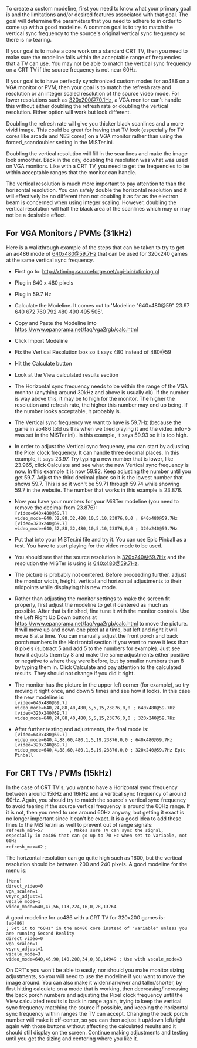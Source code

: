 To create a custom modeline, first you need to know what your primary goal is and the limitations and/or desired features associated with that goal.  The goal will determine the parameters that you need to adhere to in order to come up with a good modeline.  A common goal is to try to match the vertical sync frequency to the source's original vertical sync frequency so there is no tearing.  

If your goal is to make a core work on a standard CRT TV, then you need to make sure the modeline falls within the acceptable range of frequencies that a TV can use.  You may not be able to match the vertical sync frequency on a CRT TV if the source frequency is not near 60Hz.  

If your goal is to have perfectly synchronized custom modes for ao486 on a VGA monitor or PVM, then your goal is to match the refresh rate and resolution or an integer scaled resolution of the source video mode. For lower resolutions such as 320x200@70.1Hz, a VGA monitor can't handle this without either doubling the refresh rate or doubling the vertical resolution.  Either option will work but look different.  

Doubling the refresh rate will give you thicker black scanlines and a more vivid image.  This could be great for having that TV look (especially for TV cores like arcade and NES cores) on a VGA monitor rather than using the forced_scandoubler setting in the MiSTer.ini.  

Doubling the vertical resolution will fill in the scanlines and make the image look smoother.  Back in the day, doubling the resolution was what was used on VGA monitors. Like with a CRT TV, you need to get the frequencies to be within acceptable ranges that the monitor can handle.  

The vertical resolution is much more important to pay attention to than the horizontal resolution.  You can safely double the horizontal resolution and it will effectively be no different than not doubling it as far as the electron beam is concerned when using integer scaling. However, doubling the vertical resolution will half the black area of the scanlines which may or may not be a desirable effect.  

## For VGA Monitors / PVMs (31kHz)  

Here is a walkthrough example of the steps that can be taken to try to get an ao486 mode of 640x480@59.7Hz that can be used for 320x240 games at the same vertical sync frequency.  

- First go to: http://xtiming.sourceforge.net/cgi-bin/xtiming.pl  
- Plug in 640 x 480 pixels
- Plug in 59.7 Hz
- Calculate the Modeline. It comes out to 'Modeline "640x480@59" 23.97 640 672 760 792 480 490 495 505'.
- Copy and Paste the Modeline into https://www.epanorama.net/faq/vga2rgb/calc.html
- Click Import Modeline
- Fix the Vertical Resolution box so it says 480 instead of 480@59
- Hit the Calculate button
- Look at the View calculated results section
- The Horizontal sync frequency needs to be within the range of the VGA monitor (anything around 30kHz and above is usually ok).  If the number is way above this, it may be to high for the monitor.  The higher the resolution and refresh rate, the higher this number may end up being.  If the number looks acceptable, it probably is.
- The Vertical sync frequency we want to have is 59.7Hz (because the game in ao486 told us this when we tried playing it and the video_info=5 was set in the MiSTer.ini). In this example, it says 59.93 so it is too high.
- In order to adjust the Vertical sync frequency, you can start by adjusting the Pixel clock frequency. It can handle three decimal places.  In this example, it says 23.97.  Try typing a new number that is lower, like 23.965, click Calculate and see what the new Vertical sync frequency is now.  In this example it is now 59.92.  Keep adjusting the number until you get 59.7.  Adjust the third decimal place so it is the lowest number that shows 59.7.  This is so it won't be 59.71 through 59.74 while showing 59.7 in the website.  The number that works in this example is 23.876.
- Now you have your numbers for your MiSTer modeline (you need to remove the decimal from 23.876):  
`[video=640x480@59.7]`  
`video_mode=640,32,88,32,480,10,5,10,23876,0,0 ; 640x480@59.7Hz`  
`[video=320x240@59.7]`  
`video_mode=640,32,88,32,480,10,5,10,23876,0,0 ; 320x240@59.7Hz`  
- Put that into your MiSTer.ini file and try it.  You can use Epic Pinball as a test.  You have to start playing for the video mode to be used.
- You should see that the source resolution is 320x240@59.7Hz and the resolution the MiSTer is using is 640x480@59.7Hz.
- The picture is probably not centered. Before proceeding further, adjust the monitor width, height, vertical and horizontal adjustments to their midpoints while displaying this new mode.
- Rather than adjusting the monitor settings to make the screen fit properly, first adjust the modeline to get it centered as much as possible.  After that is finished, fine tune it with the monitor controls.  Use the Left Right Up Down buttons at https://www.epanorama.net/faq/vga2rgb/calc.html to move the picture.  It will move up and down one pixel at a time, but left and right it will move 8 at a time.  You can manually adjust the front porch and back porch numbers in the Horizontal section if you want to move it less than 8 pixels (subtract 5 and add 5 to the numbers for example).  Just see how it adjusts them by 8 and make the same adjustments either positive or negative to where they were before, but by smaller numbers than 8 by typing them in.  Click Calculate and pay attention to the calculated results.  They should not change if you did it right.

- The monitor has the picture in the upper left corner (for example), so try moving it right once, and down 5 times and see how it looks.  In this case the new modeline is:  
`[video=640x480@59.7]`  
`video_mode=640,24,88,40,480,5,5,15,23876,0,0 ; 640x480@59.7Hz`  
`[video=320x240@59.7]`  
`video_mode=640,24,88,40,480,5,5,15,23876,0,0 ; 320x240@59.7Hz`  

- After further testing and adjustments, the final mode is:  
`[video=640x480@59.7]`  
`video_mode=640,4,88,60,480,1,5,19,23876,0,0 ; 640x480@59.7Hz`  
`[video=320x240@59.7]`  
`video_mode=640,4,88,60,480,1,5,19,23876,0,0 ; 320x240@59.7Hz Epic Pinball`  


## For CRT TVs / PVMs (15kHz)

In the case of CRT TV's, you want to have a Horizontal sync frequency between around 15kHz and 16kHz and a vertical sync frequency of around 60Hz.  Again, you should try to match the source's vertical sync frequency to avoid tearing if the source vertical frequency is around the 60Hz range.  If it is not, then you need to use around 60Hz anyway, but getting it exact is no longer important since it can't be exact.  It is a good idea to add these lines to the MiSTer.ini as well to prevent out of range signals:  
`refresh_min=57          ; Makes sure TV can sync the signal, especially in ao486 that can go up to 70 Hz when set to Variable, not 60Hz`  
`refresh_max=62`         ;

The horizontal resolution can go quite high such as 1600, but the vertical resolution should be between 200 and 240 pixels.  A good modeline for the menu is:

`[Menu]`  
`direct_video=0`  
`vga_scaler=1`  
`vsync_adjust=1`  
`vscale_mode=1`  
`video_mode=640,47,56,113,224,16,0,28,13764`  

A good modeline for ao486 with a CRT TV for 320x200 games is:  
`[ao486]`  
`; Set it to "60Hz" in the ao486 core instead of "Variable" unless you are running Second Reality`  
`direct_video=0`  
`vga_scaler=1`  
`vsync_adjust=1`  
`vscale_mode=3`  
`video_mode=640,46,90,140,200,34,0,38,14949 ; Use with vscale_mode=3`  

On CRT's you won't be able to easily, nor should you make monitor sizing adjustments, so you will need to use the modeline if you want to move the image around.  You can also make it wider/narrower and taller/shorter, by first hitting calculate on a mode that is working, then decreasing/increasing the back porch numbers and adjusting the Pixel clock frequency until the View calculated results is back in range again, trying to keep the vertical sync frequency matching the source if possible, and keeping the horizontal sync frequency within ranges the TV can accept.  Changing the back porch number will make it off-center, so you can then adjust it up/down left/right again with those buttons without affecting the calculated results and it should still display on the screen.  Continue making adjustments and testing until you get the sizing and centering where you like it.